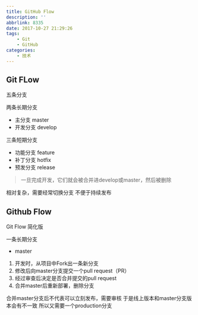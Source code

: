 ```yaml
---
title: GitHub Flow
description: ''
abbrlink: 8335
date: 2017-10-27 21:29:26
tags: 
    - Git
    - GitHub 
categories:
    - 技术
---
```



## Git FLow 

五条分支

两条长期分支

- 主分支 master
- 开发分支 develop

三条短期分支

- 功能分支 feature 
- 补丁分支 hotfix
- 预发分支 release

> 一旦完成开发，它们就会被合并进develop或master，然后被删除

相对复杂，需要经常切换分支
不便于持续发布


## Github Flow

Git Flow 简化版

一条长期分支
- master



1. 开发时，从项目中Fork出一条新分支
2. 修改后向master分支提交一个pull request（PR）
3. 经过审查后决定是否合并提交的pull request
4. 合并master后重新部署，删除分支


合并master分支后不代表可以立刻发布，需要审核
于是线上版本和master分支版本会有不一致
所以又需要一个production分支



























